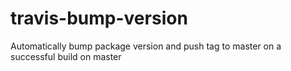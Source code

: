# travis-bump-version
Automatically bump package version and push tag to master on a successful build on master

